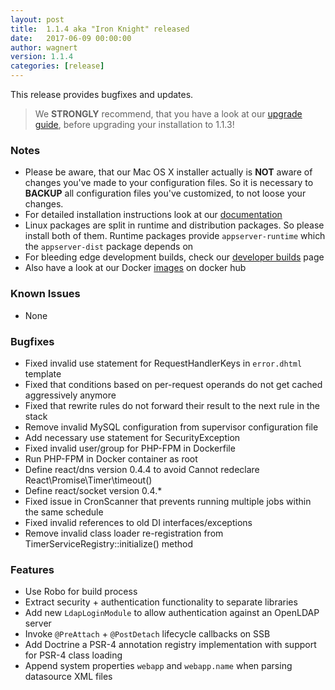 ```yaml
---
layout: post
title:  1.1.4 aka "Iron Knight" released
date:   2017-06-09 00:00:00
author: wagnert
version: 1.1.4
categories: [release]
---
```


This release provides bugfixes and updates.

> We **STRONGLY** recommend, that you have a look at our [upgrade guide](https://github.com/appserver-io/appserver/blob/master/UPGRADE-1.1.4.md), before upgrading your installation to 1.1.3!

### Notes
- Please be aware, that our Mac OS X installer actually is **NOT** aware of changes you've made to your configuration files. So it is necessary to **BACKUP** all configuration files you've customized, to not loose your changes.
- For detailed installation instructions look at our [documentation](http://appserver.io/get-started/documentation.html)
- Linux packages are split in runtime and distribution packages. So please install both of them. Runtime packages provide `appserver-runtime` which the `appserver-dist` package depends on
- For bleeding edge development builds, check our [developer builds](http://builds.appserver.io) page
- Also have a look at our Docker [images](https://hub.docker.com/r/appserver/dist/) on docker hub

### Known Issues

* None

### Bugfixes

* Fixed invalid use statement for RequestHandlerKeys in `error.dhtml` template
* Fixed that conditions based on per-request operands do not get cached aggressively anymore
* Fixed that rewrite rules do not forward their result to the next rule in the stack
* Remove invalid MySQL configuration from supervisor configuration file
* Add necessary use statement for SecurityException
* Fixed invalid user/group for PHP-FPM in Dockerfile
* Run PHP-FPM in Docker container as root
* Define react/dns version 0.4.4 to avoid Cannot redeclare React\Promise\Timer\timeout()
* Define react/socket version 0.4.*
* Fixed issue in CronScanner that prevents running multiple jobs within the same schedule
* Fixed invalid references to old DI interfaces/exceptions
* Remove invalid class loader re-registration from TimerServiceRegistry::initialize() method

### Features

* Use Robo for build process
* Extract security + authentication functionality to separate libraries
* Add new `LdapLoginModule` to allow authentication against an OpenLDAP server
* Invoke `@PreAttach` + `@PostDetach` lifecycle callbacks on SSB
* Add Doctrine a PSR-4 annotation registry implementation with support for PSR-4 class loading
* Append system properties `webapp` and `webapp.name` when parsing datasource XML files